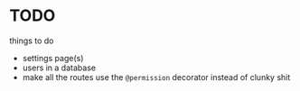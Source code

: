 # TODO
things to do
* settings page(s)
* users in a database
* make all the routes use the `@permission` decorator instead of clunky shit 
